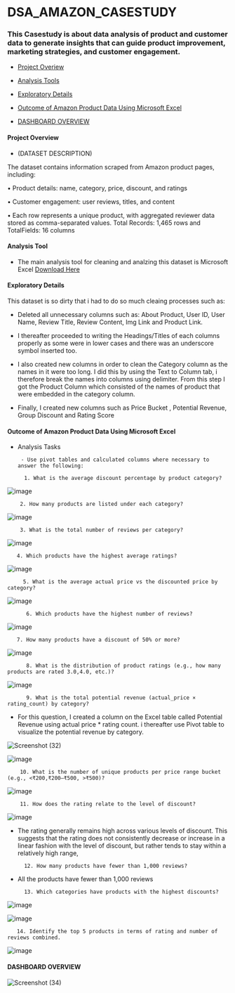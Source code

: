 # DSA_AMAZON_CASESTUDY

### This Casestudy is about data analysis of product and customer data to generate insights that can guide product improvement, marketing strategies, and customer engagement.

- [Project Overiew](#project-overview)

- [Analysis Tools](#analysis-tools)

- [Exploratory Details](#eploratory-details)

- [Outcome of Amazon Product Data Using Microsoft Excel](#outcome-of-amazon-product-data-using-microsoft-excel)

- [DASHBOARD OVERVIEW](#dashboard-overview)


#### Project Overview

- (DATASET DESCRIPTION)

The dataset contains information scraped from Amazon product pages, including:

• Product details: name, category, price, discount, and ratings

• Customer engagement: user reviews, titles, and content

• Each row represents a unique product, with aggregated reviewer data stored as comma-separated values. Total Records: 1,465 rows and TotalFields: 16 columns



#### Analysis Tool

- The main analysis tool for cleaning and analzing this dataset is Microsoft Excel [Download Here](https://www.microsoft.com)


#### Exploratory Details

This dataset is so dirty that i had to do so much cleaing processes such as:

- Deleted all unnecessary columns such as: About Product, User ID, User Name, Review Title, Review Content, Img Link and Product Link.

- I thereafter proceeded to writing the Headings/Titles of each columns properly as some were in lower cases and there was an underscore symbol inserted too.

- I also created new columns in order to clean the Category column as the names in it were too long. I did this by using the Text to Column tab,
  i therefore break the names into columns using delimiter. From this step I got the Product Column which consisted of the names of product that were embedded in the category column.

- Finally, I  created new columns such as Price Bucket , Potential Revenue, Group Discount and Rating Score

#### Outcome of Amazon Product Data Using Microsoft Excel

- Analysis Tasks

       - Use pivot tables and calculated columns where necessary to answer the following:
  
        1. What is the average discount percentage by product category?

![image](https://github.com/user-attachments/assets/bf63b81d-057e-4311-9319-bab030dd25b2)

 
        2. How many products are listed under each category?

![image](https://github.com/user-attachments/assets/2056163b-5f72-4ba5-b900-884155b40d6c)


        
        3. What is the total number of reviews per category?

![image](https://github.com/user-attachments/assets/8a680f63-a26c-4408-8175-3c5fc5d3fbbb)

 

       4. Which products have the highest average ratings?

![image](https://github.com/user-attachments/assets/77d0f089-1447-4839-9913-732a2a77f1f2)


         5. What is the average actual price vs the discounted price by category?


![image](https://github.com/user-attachments/assets/1e1e5214-4f59-4155-b240-bce4ef2ce875)


         
          6. Which products have the highest number of reviews?

![image](https://github.com/user-attachments/assets/1c79b1a1-3a29-4726-81fc-b863a2a747cc)

         
	   7. How many products have a discount of 50% or more?


![image](https://github.com/user-attachments/assets/44e14636-8231-4764-a1ce-d2e2e4af8cac)


          8. What is the distribution of product ratings (e.g., how many products are rated 3.0,4.0, etc.)?

![image](https://github.com/user-attachments/assets/2d3520ab-fd91-423b-a1e9-edef459d24fd)



          9. What is the total potential revenue (actual_price × rating_count) by category?

- For this question, I created a column on the Excel table called Potential Revenue using actual price * rating count. i thereafter use Pivot table to visualize the potential revenue by category.

![Screenshot (32)](https://github.com/user-attachments/assets/0299d1da-da30-4b97-9576-606a76904a27)

![image](https://github.com/user-attachments/assets/e65c273e-2ea3-4666-9220-2e31f4be8782)


        10. What is the number of unique products per price range bucket (e.g., <₹200,₹200–₹500, >₹500)?

![image](https://github.com/user-attachments/assets/daca1935-5722-4323-8334-eb309ad2bb21)


        11. How does the rating relate to the level of discount?

![image](https://github.com/user-attachments/assets/79f52cb1-5f46-46d1-ada1-97d19f924b93)

- The rating generally remains high across various levels of discount. This suggests that the rating does not consistently decrease or increase in a linear fashion with the level of discount, but rather 
 tends to stay within a relatively high range,
  
	
        12. How many products have fewer than 1,000 reviews?

- All the products have fewer than 1,000 reviews 
       
	
 
        13. Which categories have products with the highest discounts?

![image](https://github.com/user-attachments/assets/f3515b71-6a8a-4b32-8c94-37bde0a07929)


![image](https://github.com/user-attachments/assets/eb2c125b-6789-411a-a48b-8015e261d86a)
  


       14. Identify the top 5 products in terms of rating and number of reviews combined.

![image](https://github.com/user-attachments/assets/2c0fb1ce-e66b-41cf-b168-fd36de79296f)



#### DASHBOARD OVERVIEW

![Screenshot (34)](https://github.com/user-attachments/assets/ae8f7778-93b2-4a67-b7ac-1aecb158014c)


